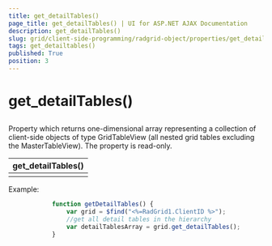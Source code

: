 ```yaml
---
title: get_detailTables()
page_title: get_detailTables() | UI for ASP.NET AJAX Documentation
description: get_detailTables()
slug: grid/client-side-programming/radgrid-object/properties/get_detailtables()
tags: get_detailtables()
published: True
position: 3
---
```


# get_detailTables()



## 

Property which returns one-dimensional array representing a collection of client-side objects of type GridTableView (all nested grid tables excluding the MasterTableView). The property is read-only.


|  __get_detailTables()__  |
| ------ |
||

Example:

````JavaScript
	        function getDetailTables() {
	            var grid = $find("<%=RadGrid1.ClientID %>");
	            //get all detail tables in the hierarchy
	            var detailTablesArray = grid.get_detailTables();
	        }
````


